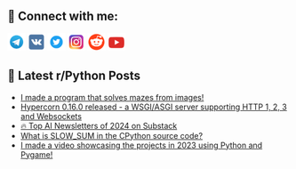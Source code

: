 ## 🔎 Connect with me:
[<img src="https://github.com/bullbesh/bullbesh/blob/main/images/Telegram.png" width="32" height="32" />](https://t.me/bullbesh)
[<img src="https://github.com/bullbesh/bullbesh/blob/main/images/VK.png" width="32" height="32" />](https://vk.com/bullbesh)
[<img src="https://github.com/bullbesh/bullbesh/blob/main/images/Twitter.png" width="32" height="32" />](https://twitter.com/bullbesh1)
[<img src="https://github.com/bullbesh/bullbesh/blob/main/images/Instagram.png" width="32" height="32" />](https://www.instagram.com/bullbesh)
[<img src="https://github.com/bullbesh/bullbesh/blob/main/images/Reddit.png" width="32" height="32" />](https://www.reddit.com/user/bullbesh)
[<img src="https://github.com/bullbesh/bullbesh/blob/main/images/YouTube.png" width="32" height="32" />](https://www.youtube.com/channel/UCtfjRs6uzgq5mfm8S06WTcg)

## 📕 Latest r/Python Posts
<!-- BLOG-POST-LIST:START -->
- [I made a program that solves mazes from images!](https://www.reddit.com/r/Python/comments/18vz81t/i_made_a_program_that_solves_mazes_from_images/)
- [Hypercorn 0.16.0 released - a WSGI/ASGI server supporting HTTP 1, 2, 3 and Websockets](https://www.reddit.com/r/Python/comments/18vxfyu/hypercorn_0160_released_a_wsgiasgi_server/)
- [🔥 Top AI Newsletters of 2024 on Substack](https://www.reddit.com/r/Python/comments/18vv84b/top_ai_newsletters_of_2024_on_substack/)
- [What is SLOW_SUM in the CPython source code?](https://www.reddit.com/r/Python/comments/18vv3aa/what_is_slow_sum_in_the_cpython_source_code/)
- [I made a video showcasing the projects in 2023 using Python and Pygame!](https://www.reddit.com/r/Python/comments/18vtkcs/i_made_a_video_showcasing_the_projects_in_2023/)
<!-- BLOG-POST-LIST:END -->
